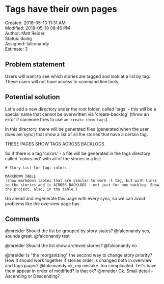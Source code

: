 # Tags have their own pages

Created: 2018-05-10 11:31 AM  
Modified: 2018-05-18 08:46 PM  
Author: Matt Reider  
Status: doing  
Assigned: falconandy  
Estimate: 3  

## Problem statement

Users will want to see which stories are tagged and look at a list by tag. These users will not have access to command line tools.

## Potential solution

Let's add a new directory under the root folder, called 'tags' - this will be a special name that cannot be overwritten via 'create-backlog' (throw an error if someone tries to use `am create-item tags`).

In this directory, there will be generated files (generated when the user does am sync) that show a list of all the stories that have a certain tag.

THESE PAGES SHOW TAGS ACROSS BACKLOGS.

So if there is a tag 'colors' - a file will be generated in the tags directory called 'colors.md' with all of the stories in a list:

```
# Story list for tag: colors

MARKDOWN TABLE
(show markdown tables that are similar to work -t tag, but with links to the stories and is ACROSS BACKLOGS - not just for one backlog. Show the project, also, in the table.)

```

Go ahead and regenerate this page with every sync, so we can avoid problems like the overview page has.


## Comments

 @mreider Should the list be grouped by story status?
 @falconandy yes, sounds great.
 @falconandy test

 @mreider Should the list show archived stories?
 @falconandy no

 @mreider Is "the reorganizing" the second way to change story priority? How it should work together if stories order is changed both in overview and tags pages? 
 @falconandy ok, my mistake. too complicated. Let's have them appear in order of modified? Is that ok?
@mreider Ok. Small detail - Ascending or Descending?